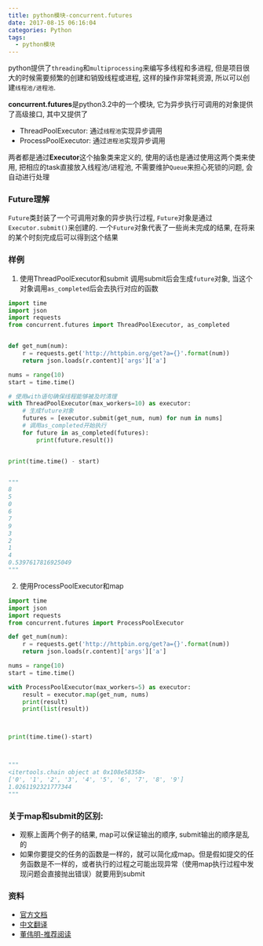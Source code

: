 ```yaml
---
title: python模块-concurrent.futures
date: 2017-08-15 06:16:04
categories: Python
tags:
  - python模块
---
```


python提供了`threading`和`multiprocessing`来编写多线程和多进程, 但是项目很大的时候需要频繁的创建和销毁线程或进程, 这样的操作非常耗资源, 所以可以创建`线程池/进程池`.

**concurrent.futures**是python3.2中的一个模块, 它为异步执行可调用的对象提供了高级接口, 其中又提供了

- ThreadPoolExecutor: 通过`线程池`实现异步调用
- ProcessPoolExecutor: 通过`进程池`实现异步调用

两者都是通过**Executor**这个抽象类来定义的, 使用的话也是通过使用这两个类来使用, 把相应的task直接放入线程池/进程池, 不需要维护`Queue`来担心死锁的问题, 会自动进行处理

### Future理解
`Future`类封装了一个可调用对象的异步执行过程, `Future`对象是通过`Executor.submit()`来创建的. 一个`Future`对象代表了一些尚未完成的结果, 在将来的某个时刻完成后可以得到这个结果

### 样例

1. 使用ThreadPoolExecutor和submit
调用submit后会生成`future`对象, 当这个对象调用`as_completed`后会去执行对应的函数
```python
import time
import json
import requests
from concurrent.futures import ThreadPoolExecutor, as_completed


def get_num(num):
	r = requests.get('http://httpbin.org/get?a={}'.format(num))
	return json.loads(r.content)['args']['a']

nums = range(10)
start = time.time()

# 使用with语句确保线程能够被及时清理
with ThreadPoolExecutor(max_workers=10) as executor:
	# 生成future对象
	futures = [executor.submit(get_num, num) for num in nums]
	# 调用as_completed开始执行
	for future in as_completed(futures):
		print(future.result())


print(time.time() - start)


"""
8
5
0
6
7
9
3
2
1
4
0.5397617816925049
"""
```

2. 使用ProcessPoolExecutor和map
```python
import time
import json
import requests
from concurrent.futures import ProcessPoolExecutor

def get_num(num):
	r = requests.get('http://httpbin.org/get?a={}'.format(num))
	return json.loads(r.content)['args']['a']

nums = range(10)
start = time.time()

with ProcessPoolExecutor(max_workers=5) as executor:
	result = executor.map(get_num, nums)
	print(result)
	print(list(result))



print(time.time()-start)



"""
<itertools.chain object at 0x108e58358>
['0', '1', '2', '3', '4', '5', '6', '7', '8', '9']
1.0261192321777344
"""
```

### 关于map和submit的区别: 
- 观察上面两个例子的结果, map可以保证输出的顺序, submit输出的顺序是乱的
- 如果你要提交的任务的函数是一样的，就可以简化成map。但是假如提交的任务函数是不一样的，或者执行的过程之可能出现异常（使用map执行过程中发现问题会直接抛出错误）就要用到submit


### 资料

- [官方文档]( https://docs.python.org/3/library/concurrency.html)
- [中文翻译](https://www.bwangel.me/2016/09/23/concurrent-futures/)
- [董伟明-推荐阅读]( http://www.dongwm.com/archives/%E4%BD%BF%E7%94%A8Python%E8%BF%9B%E8%A1%8C%E5%B9%B6%E5%8F%91%E7%BC%96%E7%A8%8B-PoolExecutor%E7%AF%87/)


<!--more-->
